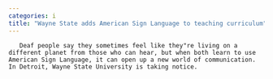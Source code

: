 ```yaml
---
categories: i
title: "Wayne State adds American Sign Language to teaching curriculum"
---
```


      
      

      
       Deaf people say they sometimes feel like they"re living on a different planet from those who can hear, but when both learn to use American Sign Language, it can open up a new world of communication. In Detroit, Wayne State University is taking notice.
    